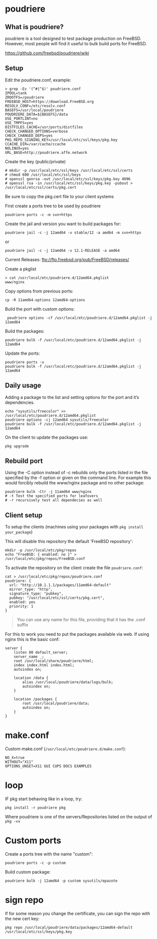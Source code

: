 poudriere
=========

What is poudriere?
------------------

poudriere is a tool designed to test package production on FreeBSD. However,
most people will find it useful to bulk build ports for FreeBSD.

https://github.com/freebsd/poudriere/wiki


Setup
-----

Edit the poudriere.conf, example:

    > grep -Ev '(^#|^$)' poudriere.conf
    ZPOOL=tank
    ZROOTFS=/poudriere
    FREEBSD_HOST=https://download.FreeBSD.org
    RESOLV_CONF=/etc/resolv.conf
    BASEFS=/usr/local/poudriere
    POUDRIERE_DATA=${BASEFS}/data
    USE_PORTLINT=no
    USE_TMPFS=yes
    DISTFILES_CACHE=/usr/ports/distfiles
    CHECK_CHANGED_OPTIONS=verbose
    CHECK_CHANGED_DEPS=yes
    PKG_REPO_SIGNING_KEY=/usr/local/etc/ssl/keys/pkg.key
    CCACHE_DIR=/var/cache/ccache
    NOLINUX=yes
    URL_BASE=http://poudriere.affe.network


Create the key (public/private)

    # mkdir -p /usr/local/etc/ssl/keys /usr/local/etc/ssl/certs
    # chmod 600 /usr/local/etc/ssl/keys
    # openssl genrsa -out /usr/local/etc/ssl/keys/pkg.key 4096
    # openssl rsa -in /usr/local/etc/ssl/keys/pkg.key -pubout > /usr/local/etc/ssl/certs/pkg.cert

Be sure to copy the pkg.cert file to your client systems

First create a ports tree to be used by poudriere

    poudriere ports -c -m svn+https

Create the jail and version you want to build packages for:

    poudriere jail -c -j 12amd64 -v stable/12 -a amd64 -m svn+https

or

    poudriere jail -c -j 12amd64 -v 12.1-RELEASE -a amd64


Current Releases:
ftp://ftp.freebsd.org/pub/FreeBSD/releases/

Create a pkglist

    > cat /usr/local/etc/poudriere.d/12amd64.pkglist
    www/nginx

Copy options from previous ports:

    cp -R 11amd64-options 12amd64-options

Build the port with custom options:

     poudriere options -cf /usr/local/etc/poudriere.d/12amd64.pkglist -j 12amd64

Build the packages:

    poudriere bulk -f /usr/local/etc/poudriere.d/12amd64.pkglist -j 12amd64

Update the ports:

    poudriere ports -u
    poudriere bulk -f /usr/local/etc/poudriere.d/12amd64.pkglist -j 12amd64


Daily usage
-----------

Adding a package to the list and setting options for the port and it’s dependencies.

    echo "sysutils/freecolor" >> /usr/local/etc/poudriere.d/12amd64.pkglist
    poudriere options -cj 12amd64 sysutils/freecolor
    poudriere bulk -f /usr/local/etc/poudriere.d/12amd64.pkglist -j 12amd64


On the client to update the packages use:

    pkg upgrade


Rebuild port
------------

Using the -C option instead of -c rebuilds only the ports listed in the file
specified by the -f option or given on the command line. For example this would
forcibly rebuild the www/nginx package and no other package:

    poudriere bulk -Ctr -j 11amd64 www/nginx
    # -t Test the specified ports for leafovers
    # -r recursively test all dependecies as well


Client setup
------------

To setup the clients (machines using your packages with ``pkg install your_package``)

This will disable this repository the default 'FreeBSD repository':

    mkdir -p /usr/local/etc/pkg/repos
    echo "FreeBSD: { enabled: no }" > /usr/local/etc/pkg/repos/FreeBSD.conf

To activate the repository on the client create the file ``poudriere.conf``:

    cat > /usr/local/etc/pkg/repos/poudriere.conf
    poudriere: {
      url: "http://10.1.1.1/packages/11amd64-default"
      mirror_type: "http",
      signature_type: "pubkey",
      pubkey: "/usr/local/etc/ssl/certs/pkg.cert",
      enabled: yes
      priority: 1
    }

> You can use any name for this file, providing that it has the .conf suffix

For this to work you need to put the packages available via web. If using nginx
this is the basic conf:

    server {
        listen 80 default_server;
        server_name _;
        root /usr/local/share/poudriere/html;
        index index.html index.html;
        autoindex on;

        location /data {
            alias /usr/local/poudriere/data/logs/bulk;
            autoindex on;
        }

        location /packages {
            root /usr/local/poudriere/data;
            autoindex on;
        }
    }

make.conf
=========

Custom make.conf (``/usr/local/etc/poudriere.d/make.conf``):

    NO_X=true
    WITHOUT="X11"
    OPTIONS_UNSET=X11 GUI CUPS DOCS EXAMPLES


loop
====

IF pkg start behaving like in a loop, try:

    pkg install -r poudriere pkg

Where poudriere is one of the servers/Repositories listed on the output of ``pkg -vv``


Custom ports
=============

Create a ports tree with the name "custom":

    poudriere ports -c -p custom

Build custom package:

    poudriere bulk -j 12amd64 -p custom sysutils/epazote

# sign repo

If for some reason you change the certificate, you can sign the repo with the new cert key:

    pkg repo /usr/local/poudriere/data/packages/12amd64-default /usr/local/etc/ssl/keys/pkg.key
